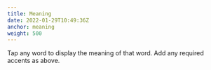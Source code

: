 ```yaml
---
title: Meaning
date: 2022-01-29T10:49:36Z
anchor: meaning
weight: 500
---
```


Tap any word to display the meaning of that word. Add any required
accents as above.
